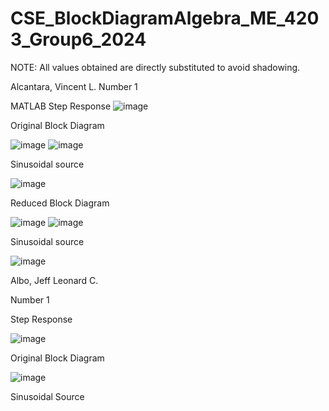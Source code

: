 # CSE_BlockDiagramAlgebra_ME_4203_Group6_2024

NOTE: All values obtained are directly substituted to avoid shadowing.

Alcantara, Vincent L.
Number 1

MATLAB Step Response
![image](https://github.com/Vincent-Alcantara/CSE_BlockDiagramAlgebra_ME_4203_Group6_2024/assets/160556975/6e76d8fa-e22c-4623-b2fe-fcabcf96c0d6)


Original Block Diagram

![image](https://github.com/Vincent-Alcantara/CSE_BlockDiagramAlgebra_ME_4203_Group6_2024/assets/160556975/356a2971-5a56-4107-b27c-e81082f08fc9)
![image](https://github.com/Vincent-Alcantara/CSE_BlockDiagramAlgebra_ME_4203_Group6_2024/assets/160556975/1113e8d7-9247-449c-a828-910f2c6b4457)

Sinusoidal source

![image](https://github.com/Vincent-Alcantara/CSE_BlockDiagramAlgebra_ME_4203_Group6_2024/assets/160556975/1671c718-2d6c-4ded-8e4e-9fa629b82afd)


Reduced Block Diagram

![image](https://github.com/Vincent-Alcantara/CSE_BlockDiagramAlgebra_ME_4203_Group6_2024/assets/160556975/b9105103-5578-4d5d-80cf-78f91bb886da)
![image](https://github.com/Vincent-Alcantara/CSE_BlockDiagramAlgebra_ME_4203_Group6_2024/assets/160556975/ea351f4d-5d6e-449b-a678-e17525065e6e)

Sinusoidal source

![image](https://github.com/Vincent-Alcantara/CSE_BlockDiagramAlgebra_ME_4203_Group6_2024/assets/160556975/c503853b-691a-4d71-aa0e-5bafc6ad4184)


Albo, Jeff Leonard C. 

Number 1

Step Response

![image](https://github.com/Vincent-Alcantara/CSE_BlockDiagramAlgebra_ME_4203_Group6_2024/assets/161361767/d61cf033-fb3e-4166-a3d3-2999f824b09d)


Original Block Diagram

![image](https://github.com/Vincent-Alcantara/CSE_BlockDiagramAlgebra_ME_4203_Group6_2024/assets/161361767/b1eccbe5-9221-45e7-96fb-83e465600f55)


Sinusoidal Source

